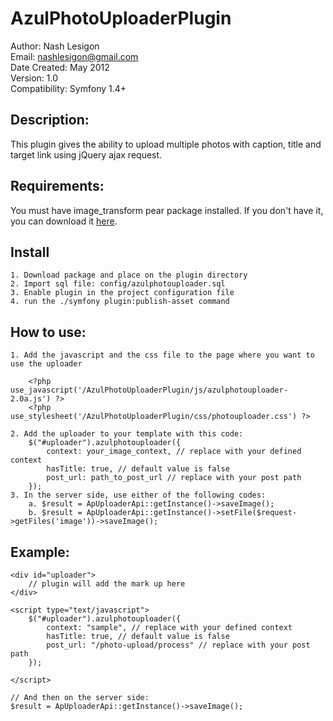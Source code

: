 AzulPhotoUploaderPlugin
============================
Author: Nash Lesigon <br/>
Email: nashlesigon@gmail.com <br/>
Date Created: May 2012 <br/>
Version: 1.0 <br/>
Compatibility: Symfony 1.4+

Description:
------------
This plugin gives the ability to upload multiple photos with caption, title and target link using jQuery ajax request.

Requirements:
-------------
You must have image_transform pear package installed. If you don't have it, you can download it <a href="http://pear.php.net/package/Image_Transform/redirected">here</a>.

Install
-------

	1. Download package and place on the plugin directory
	2. Import sql file: config/azulphotouploader.sql
	3. Enable plugin in the project configuration file
	4. run the ./symfony plugin:publish-asset command

How to use:
-----------

	1. Add the javascript and the css file to the page where you want to use the uploader
		
		<?php use_javascript('/AzulPhotoUploaderPlugin/js/azulphotouploader-2.0a.js') ?>
		<?php use_stylesheet('/AzulPhotoUploaderPlugin/css/photouploader.css') ?>

	2. Add the uploader to your template with this code:
		$("#uploader").azulphotouploader({
			context: your_image_context, // replace with your defined context
			hasTitle: true, // default value is false
			post_url: path_to_post_url // replace with your post path
		});
	3. In the server side, use either of the following codes:
		a. $result = ApUploaderApi::getInstance()->saveImage();
		b. $result = ApUploaderApi::getInstance()->setFile($request->getFiles('image'))->saveImage();

Example:
--------

	<div id="uploader">
		// plugin will add the mark up here
	</div>

	<script type="text/javascript">
		$("#uploader").azulphotouploader({
			context: "sample", // replace with your defined context
			hasTitle: true, // default value is false
			post_url: "/photo-upload/process" // replace with your post path
		});

	</script>

	// And then on the server side:
	$result = ApUploaderApi::getInstance()->saveImage();